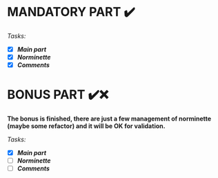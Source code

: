 # MANDATORY PART ✔️
*Tasks:*
-	[x] ***Main part***
-	[x] ***Norminette***
-	[x] ***Comments***
# BONUS PART ✔️❌
**The bonus is finished, there are just a few management of norminette (maybe some refactor) and it will be OK for validation.**

*Tasks:*
-	[x] ***Main part***
-	[ ] ***Norminette***
-	[ ] ***Comments***
